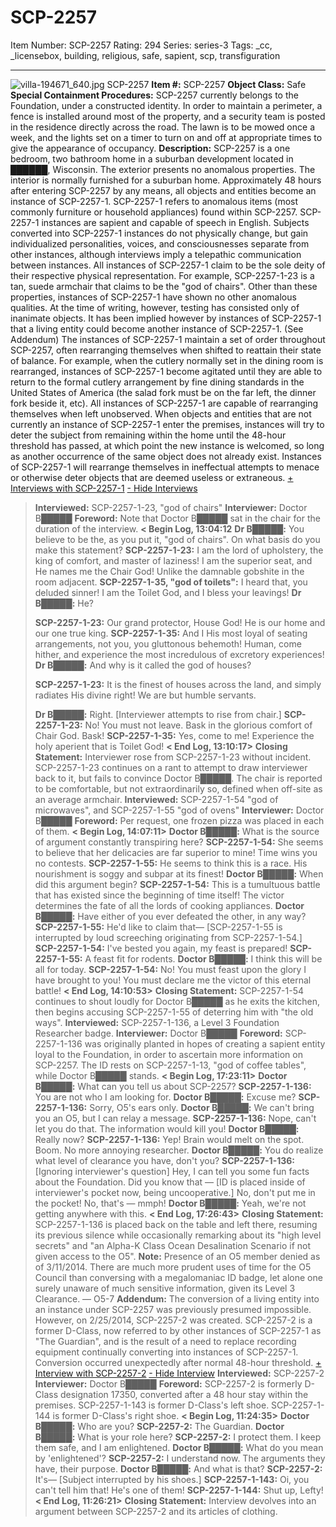 # SCP-2257
Item Number: SCP-2257
Rating: 294
Series: series-3
Tags: _cc, _licensebox, building, religious, safe, sapient, scp, transfiguration

---

![villa-194671_640.jpg](https://scp-wiki.wdfiles.com/local--files/scp-2257/villa-194671_640.jpg)
SCP-2257
**Item #:** SCP-2257
**Object Class:** Safe
**Special Containment Procedures:** SCP-2257 currently belongs to the Foundation, under a constructed identity. In order to maintain a perimeter, a fence is installed around most of the property, and a security team is posted in the residence directly across the road. The lawn is to be mowed once a week, and the lights set on a timer to turn on and off at appropriate times to give the appearance of occupancy.
**Description:** SCP-2257 is a one bedroom, two bathroom home in a suburban development located in ██████, Wisconsin. The exterior presents no anomalous properties. The interior is normally furnished for a suburban home.
Approximately 48 hours after entering SCP-2257 by any means, all objects and entities become an instance of SCP-2257-1. SCP-2257-1 refers to anomalous items (most commonly furniture or household appliances) found within SCP-2257. SCP-2257-1 instances are sapient and capable of speech in English. Subjects converted into SCP-2257-1 instances do not physically change, but gain individualized personalities, voices, and consciousnesses separate from other instances, although interviews imply a telepathic communication between instances.
All instances of SCP-2257-1 claim to be the sole deity of their respective physical representation. For example, SCP-2257-1-23 is a tan, suede armchair that claims to be the "god of chairs". Other than these properties, instances of SCP-2257-1 have shown no other anomalous qualities. At the time of writing, however, testing has consisted only of inanimate objects. It has been implied however by instances of SCP-2257-1 that a living entity could become another instance of SCP-2257-1. (See Addendum)
The instances of SCP-2257-1 maintain a set of order throughout SCP-2257, often rearranging themselves when shifted to reattain their state of balance. For example, when the cutlery normally set in the dining room is rearranged, instances of SCP-2257-1 become agitated until they are able to return to the formal cutlery arrangement by fine dining standards in the United States of America (the salad fork must be on the far left, the dinner fork beside it, etc).
All instances of SCP-2257-1 are capable of rearranging themselves when left unobserved. When objects and entities that are not currently an instance of SCP-2257-1 enter the premises, instances will try to deter the subject from remaining within the home until the 48-hour threshold has passed, at which point the new instance is welcomed, so long as another occurrence of the same object does not already exist. Instances of SCP-2257-1 will rearrange themselves in ineffectual attempts to menace or otherwise deter objects that are deemed useless or extraneous.
[\+ Interviews with SCP-2257-1](javascript:;)
[\- Hide Interviews](javascript:;)
> **Interviewed:** SCP-2257-1-23, "god of chairs"
> **Interviewer:** Doctor B█████
> **Foreword:** Note that Doctor B█████ sat in the chair for the duration of the interview.
> **< Begin Log, 13:04:12**
> **Dr B█████:** You believe to be the, as you put it, "god of chairs". On what basis do you make this statement?
> **SCP-2257-1-23:** I am the lord of upholstery, the king of comfort, and master of laziness! I am the superior seat, and He names me the Chair God! Unlike the damnable gobshite in the room adjacent.
> **SCP-2257-1-35, "god of toilets":** I heard that, you deluded sinner! I am the Toilet God, and I bless your leavings!
> **Dr B█████:** He?  
>    
>  **SCP-2257-1-23:** Our grand protector, House God! He is our home and our one true king.
> **SCP-2257-1-35:** And I His most loyal of seating arrangements, not you, you gluttonous behemoth! Human, come hither, and experience the most incredulous of excretory experiences!
> **Dr B█████:** And why is it called the god of houses?  
>    
>  **SCP-2257-1-23:** It is the finest of houses across the land, and simply radiates His divine right! We are but humble servants.  
>    
>  **Dr B█████:** Right. [Interviewer attempts to rise from chair.]
> **SCP-2257-1-23:** No! You must not leave. Bask in the glorious comfort of Chair God. Bask!
> **SCP-2257-1-35:** Yes, come to me! Experience the holy aperient that is Toilet God!
> **< End Log, 13:10:17>**
> **Closing Statement:** Interviewer rose from SCP-2257-1-23 without incident. SCP-2257-1-23 continues on a rant to attempt to draw interviewer back to it, but fails to convince Doctor B█████. The chair is reported to be comfortable, but not extraordinarily so, defined when off-site as an average armchair.
> **Interviewed:** SCP-2257-1-54 "god of microwaves", and SCP-2257-1-55 "god of ovens"
> **Interviewer:** Doctor B█████
> **Foreword:** Per request, one frozen pizza was placed in each of them.
> **< Begin Log, 14:07:11>**
> **Doctor B█████:** What is the source of argument constantly transpiring here?
> **SCP-2257-1-54:** She seems to believe that her delicacies are far superior to mine! Time wins you no contests.
> **SCP-2257-1-55:** He seems to think this is a race. His nourishment is soggy and subpar at its finest!
> **Doctor B█████:** When did this argument begin?
> **SCP-2257-1-54:** This is a tumultuous battle that has existed since the beginning of time itself! The victor determines the fate of all the lords of cooking appliances.
> **Doctor B█████:** Have either of you ever defeated the other, in any way?
> **SCP-2257-1-55:** He'd like to claim that— [SCP-2257-1-55 is interrupted by loud screeching originating from SCP-2257-1-54.]
> **SCP-2257-1-54:** I've bested you again, my feast is prepared!
> **SCP-2257-1-55:** A feast fit for rodents.
> **Doctor B█████:** I think this will be all for today.
> **SCP-2257-1-54:** No! You must feast upon the glory I have brought to you! You must declare me the victor of this eternal battle!
> **< End Log, 14:10:53>**
> **Closing Statement:** SCP-2257-1-54 continues to shout loudly for Doctor B█████ as he exits the kitchen, then begins accusing SCP-2257-1-55 of deterring him with "the old ways".
> **Interviewed:** SCP-2257-1-136, a Level 3 Foundation Researcher badge.
> **Interviewer:** Doctor B█████
> **Foreword:** SCP-2257-1-136 was originally planted in hopes of creating a sapient entity loyal to the Foundation, in order to ascertain more information on SCP-2257. The ID rests on SCP-2257-1-13, "god of coffee tables", while Doctor B█████ stands.
> **< Begin Log, 17:23:11>**
> **Doctor B█████:** What can you tell us about SCP-2257?
> **SCP-2257-1-136:** You are not who I am looking for.
> **Doctor B█████:** Excuse me?
> **SCP-2257-1-136:** Sorry, O5's ears only.
> **Doctor B█████:** We can't bring you an O5, but I can relay a message.
> **SCP-2257-1-136:** Nope, can't let you do that. The information would kill you!
> **Doctor B█████:** Really now?
> **SCP-2257-1-136:** Yep! Brain would melt on the spot. Boom. No more annoying researcher.
> **Doctor B█████:** You do realize what level of clearance you have, don't you?
> **SCP-2257-1-136:** [Ignoring interviewer's question] Hey, I can tell you some fun facts about the Foundation. Did you know that — [ID is placed inside of interviewer's pocket now, being uncooperative.] No, don't put me in the pocket! No, that's — mmph!
> **Doctor B█████:** Yeah, we're not getting anywhere with this.
> **< End Log, 17:26:43>**
> **Closing Statement:** SCP-2257-1-136 is placed back on the table and left there, resuming its previous silence while occasionally remarking about its "high level secrets" and "an Alpha-K Class Ocean Desalination Scenario if not given access to the O5".
> **Note:** Presence of an O5 member denied as of 3/11/2014. There are much more prudent uses of time for the O5 Council than conversing with a megalomaniac ID badge, let alone one surely unaware of much sensitive information, given its Level 3 Clearance. — O5-7
**Addendum:**
The conversion of a living entity into an instance under SCP-2257 was previously presumed impossible. However, on 2/25/2014, SCP-2257-2 was created. SCP-2257-2 is a former D-Class, now referred to by other instances of SCP-2257-1 as "The Guardian", and is the result of a need to replace recording equipment continually converting into instances of SCP-2257-1. Conversion occurred unexpectedly after normal 48-hour threshold.
[\+ Interview with SCP-2257-2](javascript:;)
[\- Hide Interview](javascript:;)
> **Interviewed:** SCP-2257-2
> **Interviewer:** Doctor B█████
> **Foreword:** SCP-2257-2 is formerly D-Class designation 17350, converted after a 48 hour stay within the premises. SCP-2257-1-143 is former D-Class's left shoe. SCP-2257-1-144 is former D-Class's right shoe.
> **< Begin Log, 11:24:35>**
> **Doctor B█████:** Who are you?
> **SCP-2257-2:** The Guardian.
> **Doctor B█████:** What is your role here?
> **SCP-2257-2:** I protect them. I keep them safe, and I am enlightened.
> **Doctor B█████:** What do you mean by 'enlightened'?
> **SCP-2257-2:** I understand now. The arguments they have, their purpose.
> **Doctor B█████:** And what is that?
> **SCP-2257-2:** It's— [Subject interrupted by his shoes.]
> **SCP-2257-1-143:** Oi, you can't tell him that! He's one of them!
> **SCP-2257-1-144:** Shut up, Lefty!
> **< End Log, 11:26:21>**
> **Closing Statement:** Interview devolves into an argument between SCP-2257-2 and its articles of clothing.
